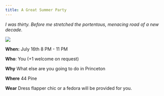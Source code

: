 ```yaml
---
title: A Great Summer Party
---
```

_I was thirty. Before me stretched the portentous, menacing road of a new decade._

![](https://user-images.githubusercontent.com/7445414/178367612-1320ed9b-9062-4dea-bf61-c623ce92fa0b.png?raw=true|width=75)

**When:** July 16th 8 PM - 11 PM

**Who**: You (+1 welcome on request)

**Why** What else are you going to do in Princeton

**Where** 44 Pine

**Wear** Dress flapper chic or a fedora will be provided for you.  
